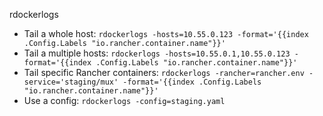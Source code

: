 rdockerlogs

- Tail a whole host: `rdockerlogs -hosts=10.55.0.123 -format='{{index .Config.Labels "io.rancher.container.name"}}'`
- Tail a multiple hosts: `rdockerlogs -hosts=10.55.0.1,10.55.0.123 -format='{{index .Config.Labels "io.rancher.container.name"}}'`
- Tail specific Rancher containers: `rdockerlogs -rancher=rancher.env -service='staging/mux' -format='{{index .Config.Labels "io.rancher.container.name"}}'`
- Use a config: `rdockerlogs -config=staging.yaml`
